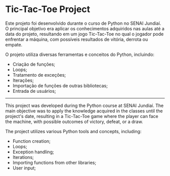 # Tic-Tac-Toe Project

Este projeto foi desenvolvido durante o curso de Python no SENAI Jundiaí. O principal objetivo era aplicar os conhecimentos adquiridos nas aulas até a data do projeto, resultando em um jogo Tic-Tac-Toe no qual o jogador pode enfrentar a máquina, com possíveis resultados de vitória, derrota ou empate.

O projeto utiliza diversas ferramentas e conceitos do Python, incluindo:

- Criação de funções;
- Loops;
- Tratamento de exceções;
- Iterações;
- Importação de funções de outras bibliotecas;
- Entrada de usuários;
---------------------------------------------------------------------------------------------------------------
This project was developed during the Python course at SENAI Jundiaí. The main objective was to apply the knowledge acquired in the classes until the project's date, resulting in a Tic-Tac-Toe game where the player can face the machine, with possible outcomes of victory, defeat, or a draw.

The project utilizes various Python tools and concepts, including:

- Function creation;
- Loops;
- Exception handling;
- Iterations;
- Importing functions from other libraries;
- User input;
